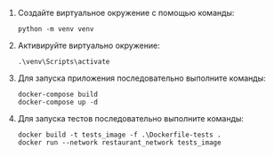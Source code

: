 

1. Создайте виртуальное окружение с помощью команды:
   ```
   python -m venv venv 
   ```
   
2. Активируйте виртуально окружение: 
   ```
   .\venv\Scripts\activate
   ```

3. Для запуска приложения последовательно выполните команды: 
   ```
   docker-compose build
   docker-compose up -d
   ```
   
4. Для запуска тестов последовательно выполните команды:
   ```
   docker build -t tests_image -f .\Dockerfile-tests .
   docker run --network restaurant_network tests_image
   ```
   

   